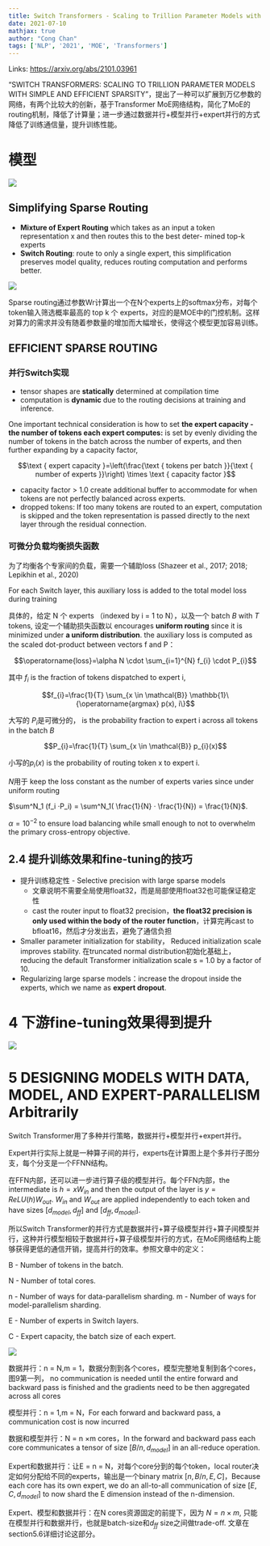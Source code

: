 ```yaml
---
title: Switch Transformers - Scaling to Trillion Parameter Models with Simple and Efficient Sparsity
date: 2021-07-10
mathjax: true
author: "Cong Chan"
tags: ['NLP', '2021', 'MOE', 'Transformers']
---
```


Links: https://arxiv.org/abs/2101.03961

“SWITCH TRANSFORMERS: SCALING TO TRILLION PARAMETER MODELS WITH SIMPLE AND EFFICIENT SPARSITY”，提出了一种可以扩展到万亿参数的网络，有两个比较大的创新，基于Transformer MoE网络结构，简化了MoE的routing机制，降低了计算量；进一步通过数据并行+模型并行+expert并行的方式降低了训练通信量，提升训练性能。
<!-- more -->


# 模型

![](/images/papers/paper12.png)

## Simplifying Sparse Routing

- **Mixture of Expert Routing** which takes as an input a token representation x and then routes this to the best deter- mined top-k experts
- **Switch Routing**: route to only a single expert, this simplification preserves model quality, reduces routing computation and performs better.

![](/images/papers/paper12-1.png)

Sparse routing通过参数Wr计算出一个在N个experts上的softmax分布，对每个token输入筛选概率最高的 top k 个 experts，对应的是MOE中的门控机制。这样对算力的需求并没有随着参数量的增加而大幅增长，使得这个模型更加容易训练。

## EFFICIENT SPARSE ROUTING

### 并行Switch实现

- tensor shapes are **statically** determined at compilation time
- computation is **dynamic** due to the routing decisions at training and inference.

One important technical consideration is how to set **the expert capacity - the number of tokens each expert computes:** is set by evenly dividing the number of tokens in the batch across the number of experts, and then further expanding by a capacity factor,

$$\text { expert capacity }=\left(\frac{\text { tokens per batch }}{\text { number of experts }}\right) \times \text { capacity factor }$$

- capacity factor > 1.0 create additional buffer to accommodate for when tokens are not perfectly balanced across experts.
- dropped tokens: If too many tokens are routed to an expert, computation is skipped and the token representation is passed directly to the next layer through the residual connection.

### 可微分负载均衡损失函数

为了均衡各个专家间的负载，需要一个辅助loss (Shazeer et al., 2017; 2018; Lepikhin et al., 2020)

For each Switch layer, this auxiliary loss is added to the total model loss during training

具体的，给定 N 个 experts （indexed by i = 1 to N），以及一个 batch $B$ with $T$ tokens, 设定一个辅助损失函数以 encourages **uniform routing** since it is minimized under **a uniform distribution**. the auxiliary loss is computed as the scaled dot-product between vectors f and P：

$$\operatorname{loss}=\alpha N \cdot \sum_{i=1}^{N} f_{i} \cdot P_{i}$$

其中 $f_i$ is the fraction of tokens dispatched to expert i, 

$$f_{i}=\frac{1}{T} \sum_{x \in \mathcal{B}} \mathbb{1}\{\operatorname{argmax} p(x), i\}$$

大写的 $P_i$是可微分的， is the probability fraction to expert i across all tokens in the batch $B$

$$P_{i}=\frac{1}{T} \sum_{x \in \mathcal{B}} p_{i}(x)$$

小写的$p_i(x)$ is the probability of routing token x to expert i.

$N$用于 keep the loss constant as the number of experts varies since under uniform routing 

$\sum^N_1 (f_i ·P_i) = \sum^N_1( \frac{1}{N} · \frac{1}{N}) = \frac{1}{N}$.

 $α = 10^{−2}$ to ensure load balancing while small enough to not to overwhelm the primary cross-entropy objective.

## 2.4 提升训练效果和fine-tuning的技巧

- 提升训练稳定性  - Selective precision with large sparse models
    - 文章说明不需要全局使用float32，而是局部使用float32也可能保证稳定性
    - cast the router input to float32 precision，**the float32 precision is only used within the body of the router function**，计算完再cast to bfloat16，然后才分发出去，避免了通信负担
- Smaller parameter initialization for stability， Reduced initialization scale improves stability. 在truncated normal distribution初始化基础上，reducing the default Transformer initialization scale s = 1.0 by a factor of 10.
- Regularizing large sparse models：increase the dropout inside the experts, which we name as **expert dropout**.

# 4 下游fine-tuning效果得到提升

![](/images/papers/paper12-2.png)

# 5 DESIGNING MODELS WITH DATA, MODEL, AND EXPERT-PARALLELISM Arbitrarily

Switch Transformer用了多种并行策略，数据并行+模型并行+expert并行。

Expert并行实际上就是一种算子间的并行，experts在计算图上是个多并行子图分支，每个分支是一个FFNN结构。

在FFN内部，还可以进一步进行算子级的模型并行。每个FFN内部，the intermediate is $h = xW_{in}$ and then the output of the layer is $y = ReLU(h)W_{out}$. $W_{in}$  and $W_{out}$  are applied independently to each token and have sizes $[d_{model}, d_{ff}]$ and $[d_{ff}, d_{model}]$.

所以Switch Transformer的并行方式是数据并行+算子级模型并行+算子间模型并行，这种并行模型相较于数据并行+算子级模型并行的方式，在MoE网络结构上能够获得更低的通信开销，提高并行的效率。参照文章中的定义：

B - Number of tokens in the batch. 

N - Number of total cores. 

n - Number of ways for data-parallelism sharding.
m - Number of ways for model-parallelism sharding. 

E - Number of experts in Switch layers. 

C - Expert capacity, the batch size of each expert.

![](/images/papers/paper12-3.png)

数据并行：n = N,m = 1，数据分割到各个cores，模型完整地复制到各个cores，图9第一列， no communication is needed until the entire forward and backward pass is finished and the gradients need to be then aggregated across all cores

模型并行：n = 1,m = N，For each forward and backward pass, a communication cost is now incurred

数据和模型并行：N = n ×m cores，In the forward and backward pass each core communicates a tensor of size $[B/n, d_{model}]$ in an all-reduce operation.

Expert和数据并行：让E = n = N，对每个core分到的每个token，local router决定如何分配给不同的experts，输出是一个binary matrix $[n, B/n, E, C]$，Because each core has its own expert, we do an all-to-all communication of size $[E, C, d_{model}]$ to now shard the E dimension instead of the n-dimension. 

Expert、模型和数据并行：在N cores资源固定的前提下，因为 $N = n \times m$, 只能在模型并行和数据并行，也就是batch-size和$d_{ff}$ size之间做trade-off. 文章在section5.6详细讨论这部分。
